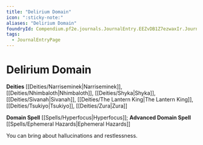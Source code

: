 ```yaml
---
title: "Delirium Domain"
icon: ":sticky-note:"
aliases: "Delirium Domain"
foundryId: Compendium.pf2e.journals.JournalEntry.EEZvDB1Z7ezwaxIr.JournalEntryPage.tuThzOCvMLbRVba8
tags:
  - JournalEntryPage
---
```


# Delirium Domain
**Deities** [[Deities/Narriseminek|Narriseminek]], [[Deities/Nhimbaloth|Nhimbaloth]], [[Deities/Shyka|Shyka]], [[Deities/Sivanah|Sivanah]], [[Deities/The Lantern King|The Lantern King]], [[Deities/Tsukiyo|Tsukiyo]], [[Deities/Zura|Zura]]

**Domain Spell** [[Spells/Hyperfocus|Hyperfocus]]; **Advanced Domain Spell** [[Spells/Ephemeral Hazards|Ephemeral Hazards]]

You can bring about hallucinations and restlessness.
